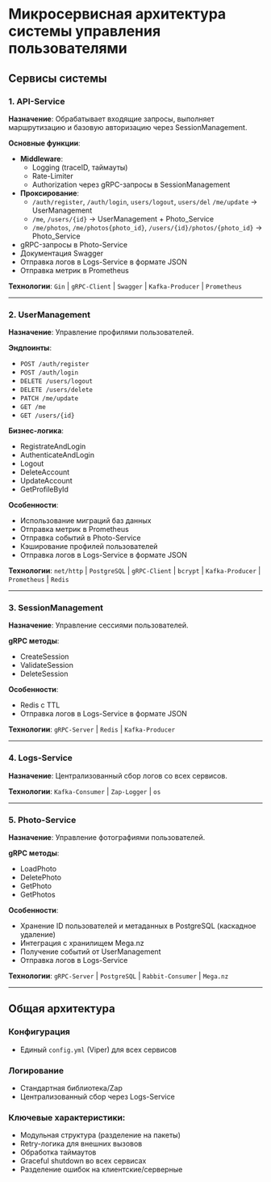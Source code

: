 # Микросервисная архитектура системы управления пользователями

## Сервисы системы

### 1. API-Service
**Назначение**: Обрабатывает входящие запросы, выполняет маршрутизацию и базовую авторизацию через SessionManagement.

**Основные функции**:
- **Middleware**:
  - Logging (traceID, таймауты)
  - Rate-Limiter
  - Authorization через gRPC-запросы в SessionManagement
- **Проксирование**:
  - `/auth/register`, `/auth/login`, `users/logout`, `users/del` `/me/update` → UserManagement
  - `/me`, `/users/{id}` → UserManagement + Photo_Service
  - `/me/photos`, `/me/photos{photo_id}`, `/users/{id}/photos/{photo_id}` → Photo_Service
- gRPC-запросы в Photo-Service
- Документация Swagger
- Отправка логов в Logs-Service в формате JSON
- Отправка метрик в Prometheus

**Технологии**: 
`Gin` | `gRPC-Client` | `Swagger` | `Kafka-Producer` | `Prometheus`

---

### 2. UserManagement
**Назначение**: Управление профилями пользователей.

**Эндпоинты**:
- `POST /auth/register`
- `POST /auth/login`
- `DELETE /users/logout` 
- `DELETE /users/delete`
- `PATCH /me/update`
- `GET /me`
- `GET /users/{id}`

**Бизнес-логика**:
- RegistrateAndLogin
- AuthenticateAndLogin
- Logout
- DeleteAccount
- UpdateAccount
- GetProfileById

**Особенности**:
- Использование миграций баз данных
- Отправка метрик в Prometheus
- Отправка событий в Photo-Service
- Кэширование профилей пользователей
- Отправка логов в Logs-Service в формате JSON

**Технологии**: 
`net/http` | `PostgreSQL` | `gRPC-Client` | `bcrypt` | `Kafka-Producer` | `Prometheus` | `Redis`

---

### 3. SessionManagement
**Назначение**: Управление сессиями пользователей.

**gRPC методы**:
- CreateSession
- ValidateSession
- DeleteSession

**Особенности**:
- Redis с TTL
- Отправка логов в Logs-Service в формате JSON

**Технологии**: 
`gRPC-Server` | `Redis` | `Kafka-Producer`

---

### 4. Logs-Service
**Назначение**: Централизованный сбор логов со всех сервисов.

**Технологии**: 
`Kafka-Consumer` | `Zap-Logger` | `os`

---

### 5. Photo-Service
**Назначение**: Управление фотографиями пользователей.

**gRPC методы**:
- LoadPhoto
- DeletePhoto
- GetPhoto
- GetPhotos

**Особенности**:
- Хранение ID пользователей и метаданных в PostgreSQL (каскадное удаление)
- Интеграция с хранилищем Mega.nz
- Получение событий от UserManagement
- Отправка логов в Logs-Service

**Технологии**: 
`gRPC-Server` | `PostgreSQL` | `Rabbit-Consumer` | `Mega.nz`

---

## Общая архитектура

### Конфигурация
- Единый `config.yml` (Viper) для всех сервисов

### Логирование
- Стандартная библиотека/Zap
- Централизованный сбор через Logs-Service

### Ключевые характеристики:
- Модульная структура (разделение на пакеты)
- Retry-логика для внешних вызовов
- Обработка таймаутов
- Graceful shutdown во всех сервисах
- Разделение ошибок на клиентские/серверные